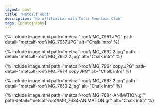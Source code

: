 ```yaml
---
layout: post
title: "Metcalf Roof"
description: "No affiliation with Tufts Mountain Club"
tags: [photography]
---
```


{% include image.html path="metcalf-roof/IMG_7967.JPG" path-detail="metcalf-roof/IMG_7967.JPG" alt="Chalk intro" %}

{% include image.html path="metcalf-roof/IMG_7662 2.jpg" path-detail="metcalf-roof/IMG_7662 2.jpg" alt="Chalk intro" %}

{% include image.html path="metcalf-roof/IMG_7964 copy.JPG" path-detail="metcalf-roof/IMG_7964 copy.JPG" alt="Chalk intro" %}

{% include image.html path="metcalf-roof/IMG_7663 2.jpg" path-detail="metcalf-roof/IMG_7663 2.jpg" alt="Chalk intro" %}

{% include image.html path="metcalf-roof/IMG_7684-ANIMATION.gif" path-detail="metcalf-roof/IMG_7684-ANIMATION.gif" alt="Chalk intro" %}